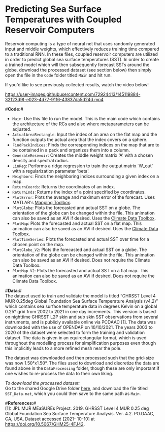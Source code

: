 # Predicting Sea Surface Temperatures with Coupled Reservoir Computers

Reservoir computing is a type of neural net that uses randomly generated input and middle weights, which effectively reduces training time compared to a traditional RNN. In these files, coupled reservoir computers are utilized in order to predict global sea surface temperatures (SST). In order to create a trained model which will then subsequently forecast SSTs around the globe, download the processed dataset (see section below) then simply open the file in the `Code` folder titled `Main` and hit run.

If you'd like to see previously collected results, watch the video below!

https://user-images.githubusercontent.com/72924413/145119884-32123d9f-e023-4d77-91f6-43837da5d24d.mp4

#**Code:**#
- `Main`: Use this file to run the model. This is the main code which contains the architecture of the RCs and also where metaparameters can be adjusted.
- `ActualAreaRectangle`: Input the index of an area on the flat map and the function outputs the actual area that the index covers on a sphere.  
- `FindPackIndices`: Finds the corresponding indices on the map that are to be contained in a pack and organizes them into a column.
- `GenerateResevoir`: Creates the middle weight matrix 'A' with a chosen density and spectral radius.
- `LinReg`: Performs a ridge regression to train the output matrix 'W_out' with a regularization parameter 'beta'.
- `Neighbors`: Finds the neighboring indices surrounding a given index on a map. 
- `ReturnCoords`: Returns the coordinates of an index.
- `ReturnInds`: Returns the index of a point specified by coordinates.
- `PlotError`: Plots the average and maximum error of the forecast. Uses MATLAB's [Mapping Toolbox](https://www.mathworks.com/products/mapping.html).
- `PlotGlobe`: Plots the forecasted and actual SST on a globe. The orientation of the globe can be changed within the file. This animation can also be saved as an AVI if      desired. Uses the [Climate Data Toolbox](https://www.chadagreene.com/CDT/CDT_Getting_Started.html).
- `PlotMap`: Plots the forecasted and actual SST on a flat map. This animation can also be saved as an AVI if desired. Uses the [Climate Data Toolbox](https://www.chadagreene.com/CDT/CDT_Getting_Started.html).
- `PlotTimeSeries`: Plots the forecasted and actual SST over time for a chosen point on the map.
- `PlotGlobe_V2`: Plots the forecasted and actual SST on a globe. The orientation of the globe can be changed within the file. This animation can also be saved as an AVI if desired. Does not require the Climate Data Toolbox.
- `PlotMap_V2`: Plots the forecasted and actual SST on a flat map. This animation can also be saved as an AVI if desired. Does not require the Climate Data Toolbox.

#**Data**:#\
The dataset used to train and validate the model is titled “GHRSST Level 4 MUR 0.25deg Global Foundation Sea Surface Temperature Analysis (v4.2)” which
contains sea surface temperature data in degrees Kelvin on a global 0.25° grid from 2002 to 2021 in one day increments. This version is based on nighttime
GHRSST L2P skin and sub skin SST observations from several instruments, and is publicly available online via PODAAC [1]. The data was downloaded with the use of OPENDAP on 10/10/2021. The years 2003 to 2020 of the dataset were selected to form the training and validation dataset. The data is given in an equirectangular format, which is used throughout the modelling process for simplification purposes even though this implicitly leads to a more refined mesh near the pole. 

The dataset was downloaded and then processed such that the grid-size was now 1.50°x1.50°. The files used to download and discretize the data are found above in the `DataProcessing` folder, though these are only important if one wishes to re-process the data to their own liking.

*To download the processed dataset:*\
Go to the shared Google Drive folder [here](https://drive.google.com/drive/folders/1cQlzee6pGvgV4Ght5c5QYSn3I--r9Zm9?usp=sharing), and download the file titled `SST_Data.mat`, which you could then save to the same path as `Main`.

#**References:**#\
[1]:  JPL MUR MEaSUREs Project. 2019. GHRSST
Level 4 MUR 0.25 deg Global Foundation
Sea Surface Temperature Analysis. Ver. 4.2.
PO.DAAC, CA, USA. Dataset accessed [2021-
10-10] at https://doi.org/10.5067/GHM25-4FJ42.
